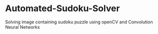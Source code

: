 # Automated-Sudoku-Solver
Solving image containing sudoku puzzle using openCV and Convolution Neural Networks
